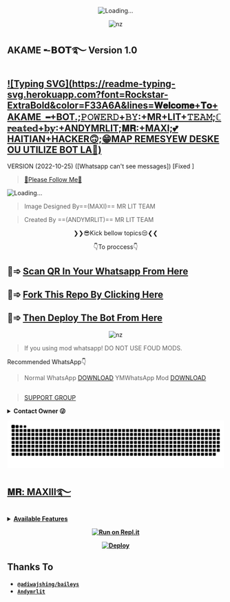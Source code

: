 <p align="center">
<img src="./Android/database/K.Prabhasha.gif" alt="Loading..." width="320"/>
<p align="center">
<img src="https://i.ibb.co/qm5DGkp/fangz.jpg" alt="nz" width="350"/>
</p>

## AKAME╺-𝗕𝗢𝗧࿐   Version 1.0

## [![Typing SVG](https://readme-typing-svg.herokuapp.com?font=Rockstar-ExtraBold&color=F33A6A&lines=𝐖𝐞𝐥𝐜𝐨𝐦𝐞+𝐓𝐨+AKAME╺+BOT.;𝙿𝙾𝚆𝙴𝚁𝙳+𝙱𝚈:+MR+LIT+𝚃𝙴𝙰𝙼;ℂ𝕣𝕖𝕒𝕥𝕖𝕕+𝕓𝕪:+ANDYMRLIT;𝐌𝐑:+MAXI;💕HAITIAN+HACKER🙃;😁MAP REMESYEW DESKE OU UTILIZE BOT LA🌹)](https://git.io/typing-svg)

 VERSION (2022-10-25) ([Whatsapp can't see messages]) [Fixed ]

> [🔄Please Follow Me🤭](https://github.com/andymrlit)

<img src="./Android/database/andy-1.gif" alt="Loading..." width="310"/>

> Image Designed By==(MAXI)== MR LIT TEAM

> Created By ==(ANDYMRLIT)== MR LIT TEAM


<p align="center">
❯❯😎Kick bellow topics😒❮❮
</p>
<p align="center">
👇To proccess👇
</p>

## 🙂➾ [Scan QR In Your Whatsapp From Here](https://replit.com/@mrlit/ANDY-BOT-Md?v=1)
 
## 🙂➾ [Fork This Repo By Clicking Here](https://github.com/MaxyOfc/AKAME-BOT-V1.0/fork)
 
## 🙂➾ [Then Deploy The Bot From Here](https://heroku.com/deploy)


<p align="center">

<img src="https://i.ibb.co/6tCrPD6/image-downloader-1654443961039.gif" alt="nz" width="350"/>

>If you using mod whatsapp!
>DO NOT USE FOUD MODS.

Recommended WhatsApp👇
>Normal WhatsApp [DOWNLOAD](https://play.google.com/store/apps/details?id=com.whatsapp)
>YMWhatsApp Mod [DOWNLOAD](https://ymwhatsapp.com/ymwa/)

</b>
</details>

##

> [SUPPORT GROUP](https://chat.whatsapp.com/FvuaHOO3E9x29tD1ne1ALg)

</b>
</details>

<!-- Contact Owner -->
<b><details><summary>Contact Owner 😜</summary></b>

## ```Connect With Me```
<p align="center">
<a href="https://wa.me/50941411147"><img src="https://www.svgrepo.com/show/122874/whatsapp.svg" width="100"/>
</p>

</details>

<p align="center">
<img src="https://github.com/Platane/snk/raw/output/github-contribution-grid-snake.svg" alt="nz" width="700"/>
</p>

## 𝐌𝐑: MAXIII࿐



<b><details><summary>Available Features</summary><br>
	
| Features |  Availability |
| :------: |  :----------: |
|   Convert     |       😎     |
|   Database     |       😎     |
|   Owner     |       😎    |
|   Downloader     |       😎     |
|   Webzone     |       😎       |
|   Searching     |       😎      |
|   Textpro     |       😎      |
|   Ephoto     |       😎     |
|   Anime Web     |       😎      |
|   Stalker     |       😎      |
|   Random Text     |       😎     |
|   Random Image     |       😎     |
|   Creator     |       😎      |

</details>

<div align="center">
	
[![Run on Repl.it](https://repl.it/badge/github/quiec/whatsAlfa)](https://replit.com/@mrlit/ANDY-BOT-Md?v=1)

[![Deploy](https://www.herokucdn.com/deploy/button.svg)](https://heroku.com/deploy)
</div>

## Thanks To
* [`@adiwajshing/baileys`](https://github.com/adiwajshing/baileys)
* [`Andymrlit`](https://github.com/andymrlit)
